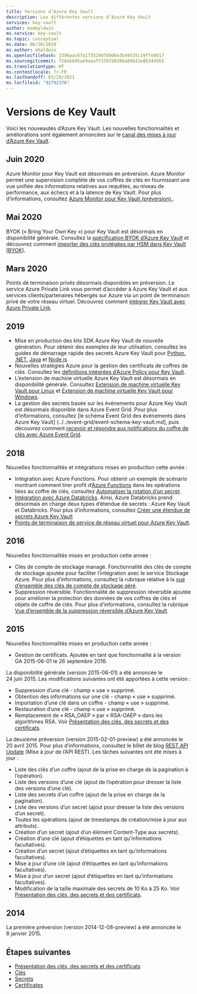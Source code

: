 ```yaml
---
title: Versions d’Azure Key Vault
description: Les différentes versions d’Azure Key Vault
services: key-vault
author: msmbaldwin
ms.service: key-vault
ms.topic: conceptual
ms.date: 06/30/2019
ms.author: mbaldwin
ms.openlocfilehash: 2396aac67a17352987d9d6e3b49535c19ffe8917
ms.sourcegitcommit: f28ebb95ae9aaaff3f87d8388a09b41e0b3445b5
ms.translationtype: HT
ms.contentlocale: fr-FR
ms.lasthandoff: 03/29/2021
ms.locfileid: "92792376"
---
```

# <a name="key-vault-versions"></a>Versions de Key Vault

Voici les nouveautés d’Azure Key Vault. Les nouvelles fonctionnalités et améliorations sont également annoncées sur le [canal des mises à jour d’Azure Key Vault](https://azure.microsoft.com/updates/?category=security&query=Key%20vault).

## <a name="june-2020"></a>Juin 2020

Azure Monitor pour Key Vault est désormais en préversion.  Azure Monitor permet une supervision complète de vos coffres de clés en fournissant une vue unifiée des informations relatives aux requêtes, au niveau de performance, aux échecs et à la latence de Key Vault. Pour plus d’informations, consultez [Azure Monitor pour Key Vault (préversion).](../../azure-monitor/insights/key-vault-insights-overview.md).

## <a name="may-2020"></a>Mai 2020

BYOK (« Bring Your Own Key ») pour Key Vault est désormais en disponibilité générale. Consultez la [spécification BYOK d’Azure Key Vault](../keys/byok-specification.md) et découvrez comment [importer des clés protégées par HSM dans Key Vault (BYOK)](../keys/hsm-protected-keys-byok.md).

## <a name="march-2020"></a>Mars 2020

Points de terminaison privés désormais disponibles en préversion. Le service Azure Private Link vous permet d’accéder à Azure Key Vault et aux services clients/partenaires hébergés sur Azure via un point de terminaison privé de votre réseau virtuel.  Découvrez comment [intégrer Key Vault avec Azure Private Link](private-link-service.md).

## <a name="2019"></a>2019

- Mise en production des kits SDK Azure Key Vault de nouvelle génération. Pour obtenir des exemples de leur utilisation, consultez les guides de démarrage rapide des secrets Azure Key Vault pour [Python](../secrets/quick-create-python.md), [.NET](../secrets/quick-create-net.md), [Java](../secrets/quick-create-java.md) et [Node.js](../secrets/quick-create-node.md)
- Nouvelles stratégies Azure pour la gestion des certificats de coffres de clés. Consultez les [définitions intégrées d’Azure Policy pour Key Vault](../policy-reference.md).
- L’extension de machine virtuelle Azure Key Vault est désormais en disponibilité générale.  Consultez [Extension de machine virtuelle Key Vault pour Linux](../../virtual-machines/extensions/key-vault-linux.md) et [Extension de machine virtuelle Key Vault pour Windows](../../virtual-machines/extensions/key-vault-windows.md).
- La gestion des secrets basée sur les événements pour Azure Key Vault est désormais disponible dans Azure Event Grid. Pour plus d’informations, consultez [le schéma Event Grid des événements dans Azure Key Vault] (../../event-grid/event-schema-key-vault.md], puis découvrez comment [recevoir et répondre aux notifications du coffre de clés avec Azure Event Grid](event-grid-tutorial.md).

## <a name="2018"></a>2018

Nouvelles fonctionnalités et intégrations mises en production cette année :

- Intégration avec Azure Functions. Pour obtenir un exemple de scénario montrant comment tirer profit d’[Azure Functions](../../azure-functions/index.yml) dans les opérations liées au coffre de clés, consultez [Automatiser la rotation d’un secret](../secrets/tutorial-rotation.md). 
- [Intégration avec Azure Databricks](/azure/databricks/scenarios/store-secrets-azure-key-vault). Ainsi, Azure Databricks prend désormais en charge deux types d’étendue de secrets : Azure Key Vault et Databricks. Pour plus d’informations, consultez [Créer une étendue de secrets Azure Key Vault](/azure/databricks/security/secrets/secret-scopes#--create-an-azure-key-vault-backed-secret-scope)
- [Points de terminaison de service de réseau virtuel pour Azure Key Vault](overview-vnet-service-endpoints.md).

## <a name="2016"></a>2016

Nouvelles fonctionnalités mises en production cette année :

- Clés de compte de stockage managé. Fonctionnalité des clés de compte de stockage ajoutée pour faciliter l’intégration avec le service Stockage Azure. Pour plus d’informations, consultez la rubrique relative à la [vue d’ensemble des clés de compte de stockage géré](../secrets/overview-storage-keys.md).
- Suppression réversible. Fonctionnalité de suppression réversible ajoutée pour améliorer la protection des données de vos coffres de clés et objets de coffre de clés. Pour plus d’informations, consultez la rubrique [Vue d’ensemble de la suppression réversible d’Azure Key Vault](./soft-delete-overview.md).

## <a name="2015"></a>2015

Nouvelles fonctionnalités mises en production cette année :
- Gestion de certificats. Ajoutée en tant que fonctionnalité à la version GA 2015-06-01 le 26 septembre 2016.

La disponibilité générale (version 2015-06-01) a été annoncée le 24 juin 2015. Les modifications suivantes ont été apportées à cette version : 
- Suppression d’une clé - champ « use » supprimé.
- Obtention des informations sur une clé - champ « use » supprimé.
- Importation d’une clé dans un coffre - champ « use » supprimé.
- Restauration d’une clé - champ « use » supprimé.     
- Remplacement de « RSA_OAEP » par « RSA-OAEP » dans les algorithmes RSA. Voir [Présentation des clés, des secrets et des certificats](about-keys-secrets-certificates.md).    
 
La deuxième préversion (version 2015-02-01-preview) a été annoncée le 20 avril 2015. Pour plus d’informations, consultez le billet de blog [REST API Update](/archive/blogs/kv/rest-api-update) (Mise à jour de l’API REST). Les tâches suivantes ont été mises à jour :
 
- Liste des clés d’un coffre (ajout de la prise en charge de la pagination à l’opération).
- Liste des versions d’une clé (ajout de l’opération pour dresser la liste des versions d’une clé).  
- Liste des secrets d’un coffre (ajout de la prise en charge de la pagination).
- Liste des versions d’un secret (ajout pour dresser la liste des versions d’un secret).  
- Toutes les opérations (ajout de timestamps de création/mise à jour aux attributs).  
- Création d’un secret (ajout d’un élément Content-Type aux secrets).
- Création d’une clé (ajout d’étiquettes en tant qu’informations facultatives).
- Création d’un secret (ajout d’étiquettes en tant qu’informations facultatives).
- Mise à jour d’une clé (ajout d’étiquettes en tant qu’informations facultatives).
- Mise à jour d’un secret (ajout d’étiquettes en tant qu’informations facultatives).
- Modification de la taille maximale des secrets de 10 Ko à 25 Ko. Voir [Présentation des clés, des secrets et des certificats](about-keys-secrets-certificates.md).    
 
## <a name="2014"></a>2014
 
La première préversion (version 2014-12-08-preview) a été annoncée le 8 janvier 2015.  
 
## <a name="next-steps"></a>Étapes suivantes

- [Présentation des clés, des secrets et des certificats](about-keys-secrets-certificates.md)
- [Clés](../keys/index.yml)
- [Secrets](../secrets/index.yml)
- [Certificates](../certificates/index.yml)